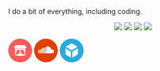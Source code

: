 <p>
    I do a bit of everything, including coding.
</p>
<p align="center">
    <a href="https://github.com/yancharkin#gh-dark-mode-only"><img src="https://github-readme-stats.vercel.app/api/top-langs/?username=yancharkin&exclude_repo=SpelunkyClassicHD,SpelunkyClassicHDhtml5,game_jams,games_nebula_goglib_scripts,games_nebula_mylib_scripts&size_weight=0.5&count_weight=0.5&layout=compact&card_width=420&theme=transparent&border_color=3f464f&title_color=4694f8&text_color=7e848d"></a>
    <a href="https://github.com/yancharkin#gh-dark-mode-only"><img src="https://github-readme-stats.vercel.app/api/?username=yancharkin&hide_title=true&card_width=420&theme=transparent&border_color=3f464f&title_color=4694f8&text_color=7e848d"/></a>
    <a href="https://github.com/yancharkin#gh-light-mode-only"><img src="https://github-readme-stats.vercel.app/api/top-langs/?username=yancharkin&exclude_repo=SpelunkyClassicHD,SpelunkyClassicHDhtml5,game_jams,games_nebula_goglib_scripts,games_nebula_mylib_scripts&size_weight=0.5&count_weight=0.5&layout=compact&card_width=420&theme=transparent&border_color=d1d9e0&title_color=0969da&text_color=59636e"></a>
    <a href="https://github.com/yancharkin#gh-light-mode-only"><img src="https://github-readme-stats.vercel.app/api/?username=yancharkin&hide_title=true&card_width=420&theme=transparent&border_color=d1d9e0&title_color=0969da&text_color=59636e"/></a>
</p>
<p align="left">
    <!--
    <a href="https://www.linkedin.com/in/yancharkin/"><img width="48px" src="images/linkedin.png"></a>
    <a href="https://yancharkin.bandcamp.com/music"><img width="48px" src="images/bandcamp.png"></a>
    <a href="https://www.upwork.com/freelancers/~01f01fe014e0852622"><img width="48px" src="images/upwork.png"></a>
    -->
    <a href="https://yancharkin.itch.io/"><img width="48px" src="images/itch.png"></a>
    <a href="https://soundcloud.com/yancharkin"><img width="48px" src="images/soundcloud.png"></a>
    <a href="https://sketchfab.com/yancharkin"><img width="48px" src="images/sketchfab.png"></a>
</p>
